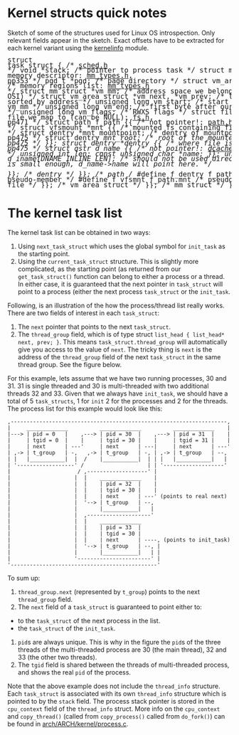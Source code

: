 # Kernel structs quick notes

Sketch of some of the structures used for Linux OS introspection. Only relevant fields appear in the sketch. Exact offsets have to be extracted for each kernel variant using the [kernelinfo](utils/kernelinfo) module.

<big><pre style="line-height: 90%; font-size: 13px;">struct task\_struct {        /\* [sched.h][task_struct] \*/
    void \*stack;            /\* pointer to process task \*/
    struct mm\_struct \*mm {{ /\* memory descriptor: [mm_types.h][mm_struct], pp353 \*/
        pgd_t \*pgd;                     /\* page directory \*/
        struct vm\_area\_struct \*mmap {{  /\* memory regions list: [mm_types.h][vm_area_struct] \*/
            struct mm\_struct \*vm\_mm;    /\* address space we belong to (not used for OSI) \*/
            struct vm_area_struct \*vm\_next, \*vm\_prev; /\* list of VM areas, sorted by address \*/
            unsigned long vm\_start;     /\* start address within vm_mm \*/
            unsigned long vm\_end;       /\* first byte after our end within vm_mm \*/
            unsigned long vm\_flags;     /\* RWXS flags \*/
            struct file \*vm\_file {{     /\* file we map to (can be NULL): [fs.h][file], pp471 */
                struct path f\_path {{   /\* not pointer!: [path.h][path] \*/
                    struct vfsmount \*mnt {{    /\* mounted fs containing file: [mount.h][vfsmount] \*/
                        struct dentry *mnt_mountpoint; /\* dentry of mountpoint: [dcache.h][dentry], pp475 \*/
                        struct dentry *mnt_root; /\* root of the mounted tree: [dcache.h][dentry], pp475 \*/
                    }};
                    struct dentry \*dentry {{    /\* where file is located on fs: [dcache.h][dentry], pp475 \*/
                        struct qstr d_name {{   /\* not pointer!: [dcache.h][qstr] \*/
                        	unsigned int len;
                            const unsigned char \*name;
                        }};
                        unsigned char d\_iname[DNAME\_INLINE\_LEN]; /\* should not be used directly! when the name is small enough, d_name->name will point here. \*/  
                    }}; /\* dentry \*/
                }}; /\* path /*
                #define f\_dentry f\_path.dentry  /\* pseudo-member \*/
                #define f\_vfsmnt f\_path.mnt     /\* pseudo-member \*/
            }}; /\* file \*/
        }}; /\* vm\_area\_struct \*/
    }}; /\* mm\_struct \*/
} /\* task\_struct \*/
</pre></big>


[task_struct]: https://github.com/torvalds/linux/blob/v3.2/include/linux/sched.h#L1220
[mm_struct]: https://github.com/torvalds/linux/blob/v3.2/include/linux/mm_types.h#L289
[vm_area_struct]: https://github.com/torvalds/linux/blob/v3.2/include/linux/mm_types.h#L201
[file]: https://github.com/torvalds/linux/blob/v3.2/include/linux/fs.h#L964
[path]: https://github.com/torvalds/linux/blob/v3.2/include/linux/path.h#L7
[vfsmount]: https://github.com/torvalds/linux/blob/v3.2/include/linux/mount.h#L55
[dentry]: https://github.com/torvalds/linux/blob/v3.2/include/linux/dcache.h#L116
[qstr]: https://github.com/torvalds/linux/blob/v3.2/include/linux/dcache.h#L35


# The kernel task list

The kernel task list can be obtained in two ways:

1. Using `next_task_struct` which uses the global symbol for `init_task` as the starting point.
1. Using the `current_task_struct` structure. This is slightly more complicated, as the starting point (as returned from our `get_task_struct()` function can belong to either a process or a thread. In either case, it is guaranteed that the next pointer in `task_struct` will point to a process (either the next process `task_struct` or the `init_task`.

Following, is an illustration of the how the process/thread list really works. There are two fields of interest in each `task_struct`:

1. The `next` pointer that points to the next `task_struct`.
1. The `thread_group` field, which is of type struct `list_head { list_head* next, prev; }`. This means `task_struct.thread_group` will automatically give you access to the value of `next`. The tricky thing is `next` is the address of the `thread_group` field of the next `task_struct` in the same thread group. See the figure below.

For this example, lets assume that we have two running processes, 30 and 31. 31 is single threaded and 30 is multi-threaded with two additional threads 32 and 33. Given that we always have `init_task`, we should have a total of 5 `task_structs`, 1 for `init` 2 for the processes and 2 for the threads. The process list for this example would look like this:

```
,--------------------------------------------------------------------,
|     _____________          _____________          _____________    |
|---> | pid = 0   |    ,---> | pid = 30  |    ,---> | pid = 31  |    |
|     | tgid = 0  |    |     | tgid = 30 |    |     | tgid = 31 |    |
|     | next      | ---'     | next      | ---|     | next      | ---'
| ,-> | t_group   | -,   ,-> | t_group   | -, | ,-> | t_group   | --,
| |   |___________|  |  /    |___________|  | | |   |___________|   |
| '------------------' /                    | | '-------------------'
|                     / ,-------------------' |
|                    |  |    _____________    |
|                    |  |    | pid = 32  |    |
|                    |  |    | tgid = 30 |    |
|                    |  |    | next      | ---' (points to real next)
|                    |  '--> | t_group   | --,
|                    |       |___________|   |
|                    |  ,--------------------'
|                    |  |    _____________
|                    |  |    | pid = 33  |
|                    |  |    | tgid = 30 |
|                    |  |    | next      | ----, (points to init_task)
|                    |  '--> | t_group   | --, |
|                    |       |___________|   | |
|                    '-----------------------' |
'----------------------------------------------'
```

To sum up:

1. `thread_group.next` (represented by `t_group`) points to the next `thread_group` field.
1. The `next` field of a `task_struct` is guaranteed to point either to:
  * to the `task_struct` of the next process in the list.
  * the `task_struct` of the `init_task`.
1. `pid`s are always unique. This is why in the figure the `pid`s of the three threads of the multi-threaded process are 30 (the main thread), 32 and 33 (the other two threads).
1. The `tgid` field is shared between the threads of multi-threaded process, and shows the real `pid` of the process.

Note that the above example does not include the `thread_info` structure. Each `task_struct` is associated with its own `thread_info` structure which is pointed to by the `stack` field. The process stack pointer is stored in the `cpu_context` field of the `thread_info` struct. More info on the `cpu_context` and `copy_thread()` (called from `copy_process()` called from `do_fork()`) can be found in [arch/ARCH/kernel/process.c][process_c].

[process_c]: https://github.com/torvalds/linux/blob/v3.2/arch/x86/kernel/process.c
